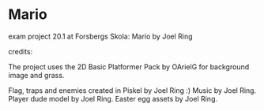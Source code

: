 # Mario
 exam project 20.1 at Forsbergs Skola: Mario by Joel Ring

credits: 

The project uses the 2D Basic Platformer Pack by OArielG for background image and grass.

Flag, traps and enemies created in Piskel by Joel Ring :)
Music by Joel Ring.
Player dude model by Joel Ring.
Easter egg assets by Joel Ring.